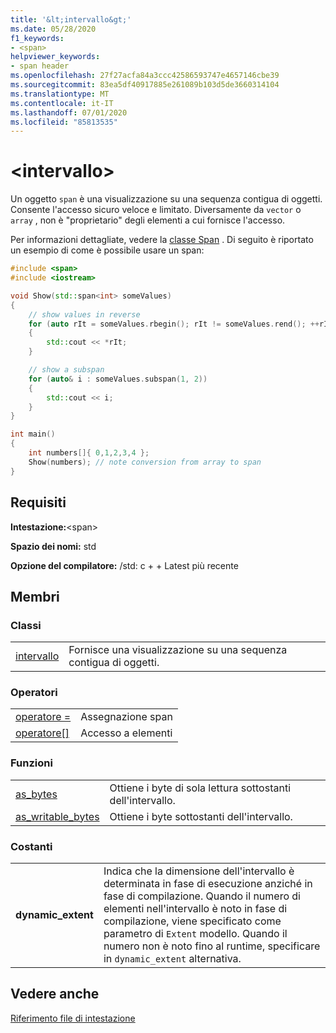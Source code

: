 ```yaml
---
title: '&lt;intervallo&gt;'
ms.date: 05/28/2020
f1_keywords:
- <span>
helpviewer_keywords:
- span header
ms.openlocfilehash: 27f27acfa84a3ccc42586593747e4657146cbe39
ms.sourcegitcommit: 83ea5df40917885e261089b103d5de3660314104
ms.translationtype: MT
ms.contentlocale: it-IT
ms.lasthandoff: 07/01/2020
ms.locfileid: "85813535"
---
```

# <a name="ltspangt"></a>&lt;intervallo&gt;

Un oggetto `span` è una visualizzazione su una sequenza contigua di oggetti. Consente l'accesso sicuro veloce e limitato. Diversamente da `vector` o `array` , non è "proprietario" degli elementi a cui fornisce l'accesso.

Per informazioni dettagliate, vedere la [classe Span](span-class.md) . Di seguito è riportato un esempio di come è possibile usare un span:

```cpp
#include <span>
#include <iostream>

void Show(std::span<int> someValues)
{
    // show values in reverse
    for (auto rIt = someValues.rbegin(); rIt != someValues.rend(); ++rIt)
    {
        std::cout << *rIt;
    }

    // show a subspan
    for (auto& i : someValues.subspan(1, 2))
    {
        std::cout << i;
    }
}

int main()
{
    int numbers[]{ 0,1,2,3,4 };
    Show(numbers); // note conversion from array to span
}
```

## <a name="requirements"></a>Requisiti

**Intestazione:**\<span>

**Spazio dei nomi:** std

**Opzione del compilatore:** /std: c + + Latest più recente

## <a name="members"></a>Membri

### <a name="classes"></a>Classi

|||
|-|:-|
|[intervallo](span-class.md)| Fornisce una visualizzazione su una sequenza contigua di oggetti. |

### <a name="operators"></a>Operatori

|||
|-|:-|
|[operatore =](span-class.md#op_eq)| Assegnazione span |
|[operatore\[\]](span-class.md#op_at)| Accesso a elementi |

### <a name="functions"></a>Funzioni

|||
|-|:-|
| [as_bytes](span-functions.md#as_bytes)| Ottiene i byte di sola lettura sottostanti dell'intervallo. |
| [as_writable_bytes](span-functions.md#as_writable_bytes) | Ottiene i byte sottostanti dell'intervallo. |

### <a name="constants"></a>Costanti

|||
|-|:-|
| **dynamic_extent** | Indica che la dimensione dell'intervallo è determinata in fase di esecuzione anziché in fase di compilazione. Quando il numero di elementi nell'intervallo è noto in fase di compilazione, viene specificato come parametro di `Extent` modello. Quando il numero non è noto fino al runtime, specificare in `dynamic_extent` alternativa. |

## <a name="see-also"></a>Vedere anche

[Riferimento file di intestazione](../standard-library/cpp-standard-library-header-files.md)
